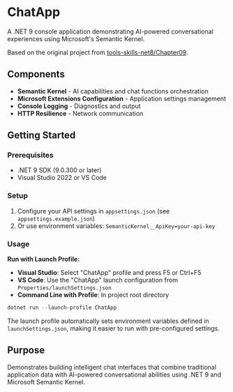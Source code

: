 # ChatApp

A .NET 9 console application demonstrating AI-powered conversational
experiences using Microsoft's Semantic Kernel.

Based on the original project from [tools-skills-net8/Chapter09](https://github.com/markjprice/tools-skills-net8/tree/main/code/Chapter09/ChatApp).

## Components

- **Semantic Kernel** - AI capabilities and chat functions orchestration
- **Microsoft Extensions Configuration** - Application settings management  
- **Console Logging** - Diagnostics and output
- **HTTP Resilience** - Network communication

## Getting Started

### Prerequisites

- .NET 9 SDK (9.0.300 or later)
- Visual Studio 2022 or VS Code

### Setup

1. Configure your API settings in `appsettings.json` (see `appsettings.example.json`)
2. Or use environment variables: `SemanticKernel__ApiKey=your-api-key`

### Usage

**Run with Launch Profile:**
- **Visual Studio**: Select "ChatApp" profile and press F5 or Ctrl+F5
- **VS Code**: Use the "ChatApp" launch configuration from `Properties/launchSettings.json`
- **Command Line with Profile**:
In project root directory

```powershell
dotnet run --launch-profile ChatApp
```
The launch profile automatically sets environment variables defined in `launchSettings.json`,
making it easier to run with pre-configured settings.

## Purpose

Demonstrates building intelligent chat interfaces that combine traditional
application data with AI-powered conversational abilities using .NET 9
and Microsoft Semantic Kernel.